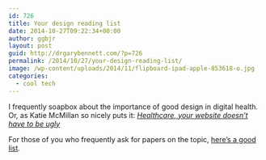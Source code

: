 ```yaml
---
id: 726
title: Your design reading list
date: 2014-10-27T09:22:34+00:00
author: ggbjr
layout: post
guid: http://drgarybennett.com/?p=726
permalink: /2014/10/27/your-design-reading-list/
image: /wp-content/uploads/2014/11/flipboard-ipad-apple-853618-o.jpg
categories:
  - cool tech
---
```

I frequently soapbox about the importance of good design in digital health. Or, as Katie McMillan so nicely puts it: _[Healthcare, your website doesn&#8217;t have to be ugly](http://smashingboxes.com/ideas/healthcare-your-website-doesnt-have-to-be-ugly)_

For those of you who frequently ask for papers on the topic, [here&#8217;s a good list](http://designmind.frogdesign.com/blog/what-you-will-find-on-a-design-researchers-bookshelf.html).